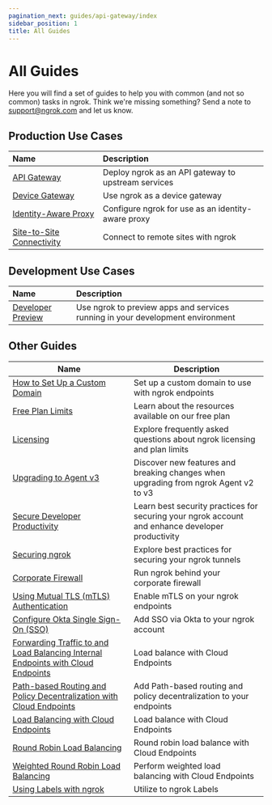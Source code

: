 ```yaml
---
pagination_next: guides/api-gateway/index
sidebar_position: 1
title: All Guides
---
```


# All Guides

Here you will find a set of guides to help you with common (and not so common) tasks in ngrok. Think we're missing something? Send a note to [support@ngrok.com](mailto:support@ngrok.com) and let us know.

## Production Use Cases

| Name                                                   | Description                                         |
| :----------------------------------------------------- | :-------------------------------------------------- |
| [API Gateway](/guides/api-gateway)                     | Deploy ngrok as an API gateway to upstream services |
| [Device Gateway](/guides/device-gateway)               | Use ngrok as a device gateway                       |
| [Identity-Aware Proxy](identity-aware-proxy)           | Configure ngrok for use as an identity-aware proxy  |
| [Site-to-Site Connectivity](site-to-site-connectivity) | Connect to remote sites with ngrok                  |

## Development Use Cases

| Name                                   | Description                                                                    |
| :------------------------------------- | :----------------------------------------------------------------------------- |
| [Developer Preview](developer-preview) | Use ngrok to preview apps and services running in your development environment |

## Other Guides

| Name                                                                                                                                                                       | Description                                                                                      |
| -------------------------------------------------------------------------------------------------------------------------------------------------------------------------- | ------------------------------------------------------------------------------------------------ |
| [How to Set Up a Custom Domain](other-guides/how-to-set-up-a-custom-domain)                                                                                                | Set up a custom domain to use with ngrok endpoints                                               |
| [Free Plan Limits](/docs/pricing-limits/free-plan-limits)                                                                                                                  | Learn about the resources available on our free plan                                             |
| [Licensing](other-guides/licensing.md)                                                                                                                                     | Explore frequently asked questions about ngrok licensing and plan limits                         |
| [Upgrading to Agent v3](other-guides/upgrade-v2-v3.mdx)                                                                                                                    | Discover new features and breaking changes when upgrading from ngrok Agent v2 to v3              |
| [Secure Developer Productivity](other-guides/security-dev-productivity)                                                                                                    | Learn best security practices for securing your ngrok account and enhance developer productivity |
| [Securing ngrok](other-guides/securing-your-tunnels)                                                                                                                       | Explore best practices for securing your ngrok tunnels                                           |
| [Corporate Firewall](other-guides/running-behind-firewalls.md)                                                                                                             | Run ngrok behind your corporate firewall                                                         |
| [Using Mutual TLS (mTLS) Authentication](other-guides/using-tls-mutual-authentication.md)                                                                                  | Enable mTLS on your ngrok endpoints                                                              |
| [Configure Okta Single Sign-On (SSO)](other-guides/dashboard-sso-okta-setup.md)                                                                                            | Add SSO via Okta to your ngrok account                                                           |
| [Forwarding Traffic to and Load Balancing Internal Endpoints with Cloud Endpoints](/guides/other-guides/forwarding-and-load-balancing-with-cloud-endpoints)                | Load balance with Cloud Endpoints                                                                |
| [Path-based Routing and Policy Decentralization with Cloud Endpoints](/guides/other-guides/path-based-routing-and-policy-decentralization-with-cloud-endpoints)            | Add Path-based routing and policy decentralization to your endpoints                             |
| [Load Balancing with Cloud Endpoints](/docs/guides/other-guides/load-balancing-multiple-clouds/#using-endpoint-pooling-with-cloud-endpoints-for-custom-traffic-management) | Load balance with Cloud Endpoints                                                                |
| [Round Robin Load Balancing](/docs/guides/other-guides/forwarding-and-load-balancing-with-cloud-endpoints)                                                                 | Round robin load balance with Cloud Endpoints                                                    |
| [Weighted Round Robin Load Balancing](/docs/guides/other-guides/load-balancing-multiple-clouds/)                                                                           | Perform weighted load balancing with Cloud Endpoints                                             |
| [Using Labels with ngrok](other-guides/using-labels-within-ngrok.md)                                                                                                       | Utilize to ngrok Labels                                                                          |
